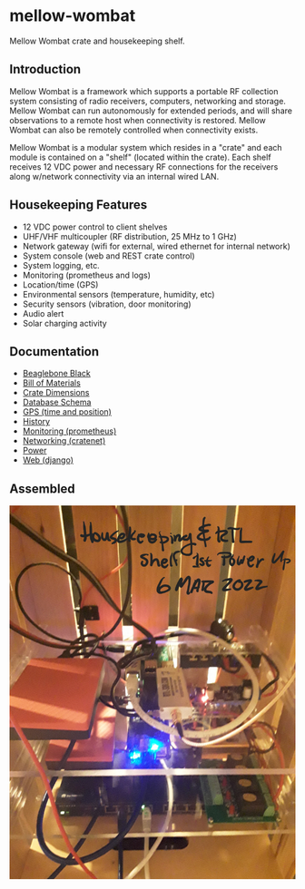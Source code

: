# mellow-wombat
Mellow Wombat crate and housekeeping shelf.

## Introduction
Mellow Wombat is a framework which supports a portable RF collection system consisting of radio receivers, computers, networking and storage.  Mellow Wombat can run autonomously for extended periods, and will share observations to a remote host when connectivity is restored.  Mellow Wombat can also be remotely controlled when connectivity exists.

Mellow Wombat is a modular system which resides in a "crate" and each module is contained on a "shelf" (located within the crate).  Each shelf receives 12 VDC
power and necessary RF connections for the receivers along w/network connectivity via an internal wired LAN.

## Housekeeping Features
+ 12 VDC power control to client shelves
+ UHF/VHF multicoupler (RF distribution, 25 MHz to 1 GHz)
+ Network gateway (wifi for external, wired ethernet for internal network)
+ System console (web and REST crate control)
+ System logging, etc.
+ Monitoring (prometheus and logs)
+ Location/time (GPS)
+ Environmental sensors (temperature, humidity, etc)
+ Security sensors (vibration, door monitoring)
+ Audio alert
+ Solar charging activity

## Documentation
+ [Beaglebone Black](https://github.com/guycole/mellow-wombat/blob/main/housekeeping/dox/BEAGLEBONE.md)
+ [Bill of Materials](https://github.com/guycole/mellow-wombat/blob/main/housekeeping/dox/BOM.md)
+ [Crate Dimensions](https://github.com/guycole/mellow-wombat/blob/main/grafix/crate_dimensions.png)
+ [Database Schema](https://github.com/guycole/mellow-wombat/blob/main/housekeeping/dox/DATABASE.md)
+ [GPS (time and position)](https://github.com/guycole/mellow-wombat/blob/main/housekeeping/dox/GPS.md)
+ [History](https://github.com/guycole/mellow-wombat/blob/main/housekeeping/dox/HISTORY.md)
+ [Monitoring (prometheus)](https://github.com/guycole/mellow-wombat/blob/main/housekeeping/dox/MONITORING.md)
+ [Networking (cratenet)](https://github.com/guycole/mellow-wombat/blob/main/housekeeping/dox/NETWORKING.md)
+ [Power](https://github.com/guycole/mellow-wombat/blob/main/housekeeping/dox/POWER.md)
+ [Web (django)](https://github.com/guycole/mellow-wombat/blob/main/housekeeping/dox/WEB.md)

## Assembled
![first_power](https://github.com/guycole/mellow-wombat/blob/main/grafix/first_power.png)
 
